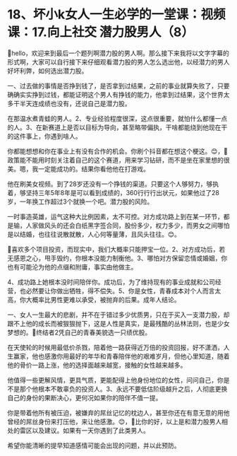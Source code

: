 # 18、坏小k女人一生必学的一堂课：视频课：17.向上社交 潜力股男人（8）

🎼hello，欢迎来到最后一个题列啊潜力股的男人啊。那么接下来我将以文字字幕的形式啊，大家可以自行接下来仔细观看潜力股的男人怎么选出他，以经潜力的男人好坏利弊，如何选出潜力股。

一、过去做的事情是否挣到钱了，是否拿到过结果，之前的事业就算失败了，只要确确实实挣到过钱，都能证明这个男人有挣钱的能力，他拿到过结果，这个世界太多干半天连成绩也没有，还说自己是潜力股。

在那温水煮青蛙的男人。2、专业经验程度很深，这点很重要，就怕什么都懂一点的人。3、在新赛道上是否以目标为导向，甚至略带偏执，干啥都能绕到他现在干的这件事上，你遇到啥人。

你都能想想和你在事业上有没有合作的机会。你刷个抖音都在想这个梗这。😊，🎼政策能不能用时刻关注着自己的这个赛道，用来学习钻研，而不是坐在家里想的很美。嗯，我一定能成功的。结果你看他他在打游戏。

他在刷美女视频。到了28岁还没有一个挣钱的渠道。只要这个人够努力，够执着，够坚持三年5年8年是可以看到成绩的，360行行行出状元，如果他过了28岁，一年换工作超过3个就换一个吧。潜力股的风险。

一时事造英雄，运气这种大比例因素，太不可控。对方成功路上到在某一环节，都是输，人家做风头的还会白纸黑字签合同，股份多少，权力多少，而男女之间哪怕是以结婚，也往往说散就散，人心何等量薄，且风头往往。😊。

🎼喜欢多个项目投资，而现实中，我们大概率只能押宝一位。2、对方成功后，若无感恩之心，甩手毁约，你根本没能力制衡他。3、哪怕对方保留恋情或婚姻，你也有可能沦为他的点缀和附庸，事实由他做主。

4、成功路上她根本没时间陪伴你。成功后，为了维持现有的事业成就和公司经营，也必然要让你做出牺牲，得不偿失。5、你是女性，青春成本对个人而言太高，你大概率比男性更难以承受，被抛弃的后果。成年人结论。

一、女人一生最大的悲剧，并不在于错过多少优质男，只在于买入一支潜力股，却跟不上他的成长而被狠狠抛下，这是人性是真实，是最残酷的丛林法则，也是少女梦想的。🎼终结者2凭自己的青春美貌选一只绩优股。

在天使轮的时候用最低价杀戮，陪着他一路获得近万倍的投资回报，好不潇洒，人生赢家，他也感激你用最好的年华和青春陪伴他的艰难岁月，但他心里知道，随着他的骨价一路上涨，他的选择面越来越宽，接触的女性越来越多。

他值得一些更解风情，更具气质，更能配得上他身份地位的女性，问问自己，你是不是那个他根本不敢辜负的投资人。3、永远不要低估阶级越升之后，人彻底更换自己的身份的果断决心，更何况如果你的陪伴不值一提。

你是带着他所有被压迫，被嫌弃的屌丝记忆的枕边人，甚至你还在有意无意的用他曾经的屌丝身份来打压他，来让他感激。😊，🎼比你的好，以上是和潜力股男人相处的雷区以及建议。如果有一天你遇到了此类男人。

希望你能清晰的提早知道感情可能会出现的问题，并以此预防。